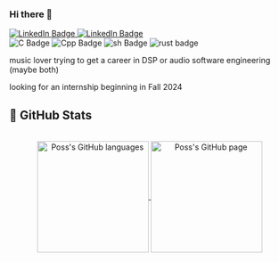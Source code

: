 ### Hi there 👋

<div id="social">
  <a href="https://www.linkedin.com/in/vincent-lafouasse/">
    <img src="https://img.shields.io/badge/LinkedIn-blue?style=for-the-badge&logo=linkedin&logoColor=white" alt="LinkedIn Badge"/>
  </a>
  <a href="https://github.com/vincent-lafouasse/MyResume/blob/main/cv_lafouasse.pdf">
    <img src="https://img.shields.io/badge/Resume-red?style=for-the-badge" alt="LinkedIn Badge"/>
  </a>
</div>

<div id="tech">
  <img src="https://img.shields.io/badge/C-555555?style=for-the-badge&logo=c&logoColor=white" alt="C Badge"/>
  <img src="https://img.shields.io/badge/C%2B%2B-F34B7E?style=for-the-badge&logo=c%2B%2B&logoColor=white" alt="Cpp Badge"/>
  <img src="https://img.shields.io/badge/GNU%20Bash-89E051?style=for-the-badge&logo=GNU%20Bash&logoColor=white" alt="sh Badge"/>
  <img src="https://img.shields.io/badge/Rust-DEA584?style=for-the-badge&logo=rust&logoColor=white" alt="rust badge"/>
</div>

music lover trying to get a career in DSP or audio software engineering (maybe both)

looking for an internship beginning in Fall 2024

## 🔬 GitHub Stats
</br>
<div align="center"> 
   <a href="https://github.com/vincent-lafouasse" >
     <img align="center" src="https://github-readme-stats.vercel.app/api/top-langs/?username=vincent-lafouasse&langs_count=3&theme=github_dark&hide=html,css"" alt="Poss's GitHub languages" height="200"/>
   </a>

   <a href="https://github.com/vincent-lafouasse">
       <img align="center" src="https://github-readme-stats.vercel.app/api/?username=vincent-lafouasse&theme=github_dark&show_icons=true" alt="Poss's GitHub page" height="200"/>
   </a>
</div>
